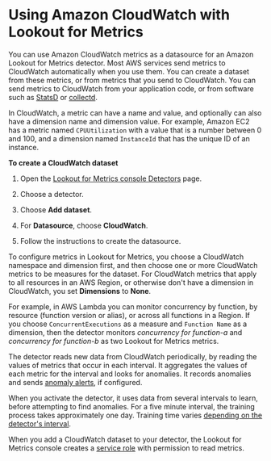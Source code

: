 # Using Amazon CloudWatch with Lookout for Metrics<a name="services-cloudwatch"></a>

You can use Amazon CloudWatch metrics as a datasource for an Amazon Lookout for Metrics detector\. Most AWS services send metrics to CloudWatch automatically when you use them\. You can create a dataset from these metrics, or from metrics that you send to CloudWatch\. You can send metrics to CloudWatch from your application code, or from software such as [StatsD](https://docs.aws.amazon.com/AmazonCloudWatch/latest/monitoring/CloudWatch-Agent-custom-metrics-statsd.html) or [collectd](https://docs.aws.amazon.com/AmazonCloudWatch/latest/monitoring/CloudWatch-Agent-custom-metrics-collectd.html)\.

In CloudWatch, a metric can have a name and value, and optionally can also have a dimension name and dimension value\. For example, Amazon EC2 has a metric named `CPUUtilization` with a value that is a number between 0 and 100, and a dimension named `InstanceId` that has the unique ID of an instance\.

**To create a CloudWatch dataset**

1. Open the [Lookout for Metrics console Detectors](https://console.aws.amazon.com//lookoutmetrics/home#detectors) page\.

1. Choose a detector\.

1. Choose **Add dataset**\.

1. For **Datasource**, choose **CloudWatch**\.

1. Follow the instructions to create the datasource\.

To configure metrics in Lookout for Metrics, you choose a CloudWatch namespace and dimension first, and then choose one or more CloudWatch metrics to be measures for the dataset\. For CloudWatch metrics that apply to all resources in an AWS Region, or otherwise don't have a dimension in CloudWatch, you set **Dimensions** to **None**\.

For example, in AWS Lambda you can monitor concurrency by function, by resource \(function version or alias\), or across all functions in a Region\. If you choose `ConcurrentExecutions` as a measure and `Function Name` as a dimension, then the detector monitors *concurrency for function\-a* and *concurrency for function\-b* as two Lookout for Metrics metrics\.

The detector reads new data from CloudWatch periodically, by reading the values of metrics that occur in each interval\. It aggregates the values of each metric for the interval and looks for anomalies\. It records anomalies and sends [anomaly alerts](detectors-alerts.md), if configured\.

When you activate the detector, it uses data from several intervals to learn, before attempting to find anomalies\. For a five minute interval, the training process takes approximately one day\. Training time varies [depending on the detector's interval](gettingstarted-quotas.md#gettingstarted-quotas-coldstart)\.

When you add a CloudWatch dataset to your detector, the Lookout for Metrics console creates a [service role](permissions-service.md) with permission to read metrics\.